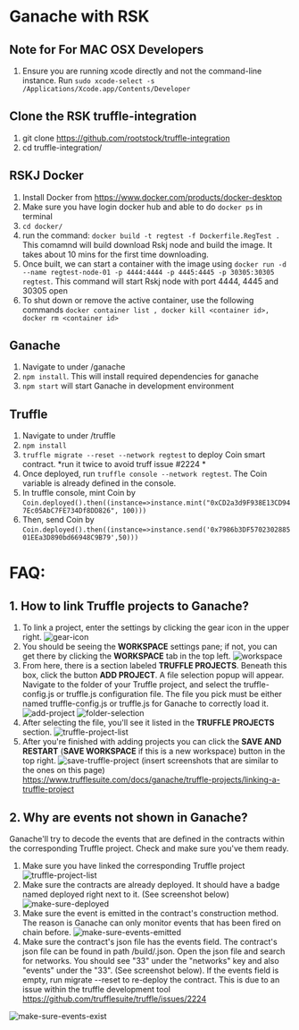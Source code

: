 # Ganache with RSK

## Note for For MAC OSX Developers 
1. Ensure you are running xcode directly and not the command-line instance. Run `sudo xcode-select -s /Applications/Xcode.app/Contents/Developer`

## Clone the RSK truffle-integration
1. git clone https://github.com/rootstock/truffle-integration
1. cd truffle-integration/

## RSKJ Docker
1. Install Docker from https://www.docker.com/products/docker-desktop
1. Make sure you have login docker hub and able to do `docker ps` in terminal
1. `cd docker/`
1. run the command: `docker build -t regtest -f Dockerfile.RegTest .` This comamnd will build download Rskj node and build the image. It takes about 10 mins for the first time downloading.
1. Once built, we can start a container with the image using `docker run -d --name regtest-node-01 -p 4444:4444 -p 4445:4445 -p 30305:30305 regtest`. This command will start Rskj node with port 4444, 4445 and 30305 open
1. To shut down or remove the active container, use the following commands `docker container list , docker kill <container id>, docker rm <container id>`

## Ganache
1. Navigate to under /ganache
1. `npm install`. This will install required dependencies for ganache
1. `npm start` will start Ganache in development environment

## Truffle
1. Navigate to under /truffle
1. `npm install`
1. `truffle migrate --reset --network regtest` to deploy Coin smart contract. *run it twice to avoid truff issue #2224 *
1. Once deployed, run `truffle console --network regtest`. The Coin variable is already defined in the console.
1. In truffle console, mint Coin by `Coin.deployed().then((instance=>instance.mint("0xCD2a3d9F938E13CD947Ec05AbC7FE734Df8DD826", 100)))`
1. Then, send Coin by `Coin.deployed().then((instance=>instance.send('0x7986b3DF570230288501EEa3D890bd66948C9B79',50)))`

# FAQ:
## 1. How to link Truffle projects to Ganache?

1. To link a project, enter the settings by clicking the gear icon in the upper right.
![gear-icon](https://files.readme.io/1fb3ce7-WX20190730-1030452x.png)
1. You should be seeing the **WORKSPACE** settings pane; if not, you can get there by clicking the **WORKSPACE** tab in the top left.
![workspace](https://files.readme.io/5a7f231-WX20190730-1031262x.png)
1. From here, there is a section labeled **TRUFFLE PROJECTS**. Beneath this box, click the button **ADD PROJECT**. A file selection popup will appear. Navigate to the folder of your Truffle project, and select the truffle-config.js or truffle.js configuration file. The file you pick must be either named truffle-config.js or truffle.js for Ganache to correctly load it.
![add-project](https://files.readme.io/1f8be0b-WX20190730-1036252x.png)
![folder-selection](https://files.readme.io/1b8a2d3-WX20190730-1023132x.png)
1. After selecting the file, you'll see it listed in the **TRUFFLE PROJECTS** section.
![truffle-project-list](https://files.readme.io/595bc3b-WX20190730-1042102x.png)
1. After you're finished with adding projects you can click the **SAVE AND RESTART** (**SAVE WORKSPACE** if this is a new workspace) button in the top right.
![save-truffle-project](https://files.readme.io/3c13553-WX20190730-1043372x.png)
(insert screenshots that are similar to the ones on this page) https://www.trufflesuite.com/docs/ganache/truffle-projects/linking-a-truffle-project 

## 2. Why are events not shown in Ganache?
Ganache'll try to decode the events that are defined in the contracts within the corresponding Truffle project. Check and make sure you've them ready.
1. Make sure you have linked the corresponding Truffle project
![truffle-project-list](https://files.readme.io/595bc3b-WX20190730-1042102x.png)
1. Make sure the contracts are already deployed. It should have a badge named deployed right next to it. (See screenshot below)
![make-sure-deployed](https://files.readme.io/6aede26-WX20190730-1052562x.png)
1. Make sure the event is emitted in the contract's construction method. The reason is Ganache can only monitor events that has been fired on chain before. 
![make-sure-events-emitted](https://files.readme.io/a36a3d9-WX20190730-110732.png)
1. Make sure the contract's json file has the events field. The contract's json file can be found in path <truffle-project>/build/<contract-name>.json. Open the json file and search for networks. You should see "33" under the "networks" key and also "events" under the "33". (See screenshot below). If the events field is empty, run migrate --reset to re-deploy the contract. This is due to an issue within the truffle development tool https://github.com/trufflesuite/truffle/issues/2224

![make-sure-events-exist](https://files.readme.io/c276b55-WX20190730-110458.png)

